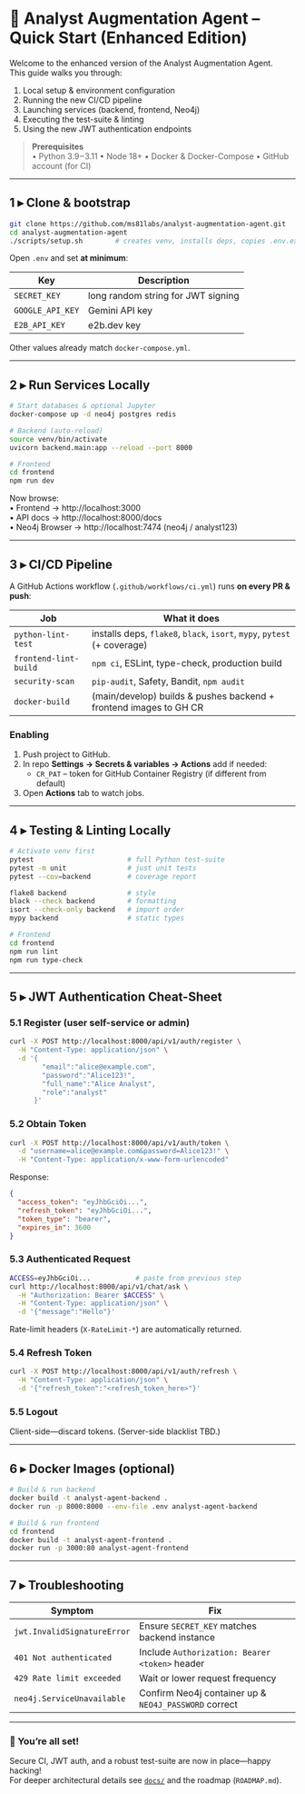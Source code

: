 # 🚀 Analyst Augmentation Agent – Quick Start (Enhanced Edition)

Welcome to the enhanced version of the Analyst Augmentation Agent.  
This guide walks you through:

1. Local setup & environment configuration  
2. Running the new CI/CD pipeline  
3. Launching services (backend, frontend, Neo4j)  
4. Executing the test-suite & linting  
5. Using the new JWT authentication endpoints  

> **Prerequisites**  
> • Python 3.9 – 3.11 • Node 18+ • Docker & Docker-Compose • GitHub account (for CI)  

---

## 1 ▸ Clone & bootstrap

```bash
git clone https://github.com/ms81labs/analyst-augmentation-agent.git
cd analyst-augmentation-agent
./scripts/setup.sh        # creates venv, installs deps, copies .env.example → .env
```

Open `.env` and set **at minimum**:

| Key | Description |
|-----|-------------|
| `SECRET_KEY` | long random string for JWT signing |
| `GOOGLE_API_KEY` | Gemini API key |
| `E2B_API_KEY` | e2b.dev key |

Other values already match `docker-compose.yml`.

---

## 2 ▸ Run Services Locally

```bash
# Start databases & optional Jupyter
docker-compose up -d neo4j postgres redis

# Backend (auto-reload)
source venv/bin/activate
uvicorn backend.main:app --reload --port 8000

# Frontend
cd frontend
npm run dev
```

Now browse:  
• Frontend → http://localhost:3000  
• API docs → http://localhost:8000/docs  
• Neo4j Browser → http://localhost:7474 (neo4j / analyst123)

---

## 3 ▸ CI/CD Pipeline

A GitHub Actions workflow (`.github/workflows/ci.yml`) runs **on every PR & push**:

| Job | What it does |
|-----|--------------|
| `python-lint-test` | installs deps, `flake8`, `black`, `isort`, `mypy`, `pytest` (+ coverage) |
| `frontend-lint-build` | `npm ci`, ESLint, type-check, production build |
| `security-scan` | `pip-audit`, Safety, Bandit, `npm audit` |
| `docker-build` | (main/develop) builds & pushes backend + frontend images to GH CR |

### Enabling

1. Push project to GitHub.  
2. In repo **Settings → Secrets & variables → Actions** add if needed:  
   * `CR_PAT` – token for GitHub Container Registry (if different from default)  
3. Open **Actions** tab to watch jobs.

---

## 4 ▸ Testing & Linting Locally

```bash
# Activate venv first
pytest                       # full Python test-suite
pytest -m unit               # just unit tests
pytest --cov=backend         # coverage report

flake8 backend               # style
black --check backend        # formatting
isort --check-only backend   # import order
mypy backend                 # static types

# Frontend
cd frontend
npm run lint
npm run type-check
```

---

## 5 ▸ JWT Authentication Cheat-Sheet

### 5.1 Register (user self-service or admin)

```bash
curl -X POST http://localhost:8000/api/v1/auth/register \
  -H "Content-Type: application/json" \
  -d '{
        "email":"alice@example.com",
        "password":"Alice123!",
        "full_name":"Alice Analyst",
        "role":"analyst"
      }'
```

### 5.2 Obtain Token

```bash
curl -X POST http://localhost:8000/api/v1/auth/token \
  -d "username=alice@example.com&password=Alice123!" \
  -H "Content-Type: application/x-www-form-urlencoded"
```

Response:

```json
{
  "access_token": "eyJhbGciOi...",
  "refresh_token": "eyJhbGciOi...",
  "token_type": "bearer",
  "expires_in": 3600
}
```

### 5.3 Authenticated Request

```bash
ACCESS=eyJhbGciOi...           # paste from previous step
curl http://localhost:8000/api/v1/chat/ask \
  -H "Authorization: Bearer $ACCESS" \
  -H "Content-Type: application/json" \
  -d '{"message":"Hello"}'
```

Rate-limit headers (`X-RateLimit-*`) are automatically returned.

### 5.4 Refresh Token

```bash
curl -X POST http://localhost:8000/api/v1/auth/refresh \
  -H "Content-Type: application/json" \
  -d '{"refresh_token":"<refresh_token_here>"}'
```

### 5.5 Logout

Client-side—discard tokens. (Server-side blacklist TBD.)

---

## 6 ▸ Docker Images (optional)

```bash
# Build & run backend
docker build -t analyst-agent-backend .
docker run -p 8000:8000 --env-file .env analyst-agent-backend

# Build & run frontend
cd frontend
docker build -t analyst-agent-frontend .
docker run -p 3000:80 analyst-agent-frontend
```

---

## 7 ▸ Troubleshooting

| Symptom | Fix |
|---------|-----|
| `jwt.InvalidSignatureError` | Ensure `SECRET_KEY` matches backend instance |
| `401 Not authenticated` | Include `Authorization: Bearer <token>` header |
| `429 Rate limit exceeded` | Wait or lower request frequency |
| `neo4j.ServiceUnavailable` | Confirm Neo4j container up & `NEO4J_PASSWORD` correct |

---

### 🎉 You’re all set!

Secure CI, JWT auth, and a robust test-suite are now in place—happy hacking!  
For deeper architectural details see [`docs/`](docs) and the roadmap (`ROADMAP.md`).
